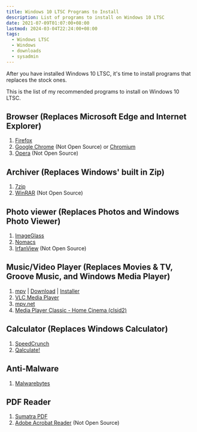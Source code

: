 ```yaml
---
title: Windows 10 LTSC Programs to Install
description: List of programs to install on Windows 10 LTSC
date: 2021-07-09T01:07:00+08:00
lastmod: 2024-03-04T22:24:00+08:00
tags:
  - Windows LTSC
  - Windows
  - downloads
  - sysadmin
---
```

After you have installed Windows 10 LTSC, it's time to install programs that replaces the stock ones.

This is the list of my recommended programs to install on Windows 10 LTSC.

## Browser (Replaces Microsoft Edge and Internet Explorer)
1. [Firefox](https://www.mozilla.org/en-US/firefox/new/)
2. [Google Chrome](https://www.google.com/intl/en_us/chrome/) (Not Open Source) or [Chromium](https://www.chromium.org)
3. [Opera](https://www.opera.com) (Not Open Source)

## Archiver (Replaces Windows' built in Zip)
1. [7zip](https://www.7-zip.org)
2. [WinRAR](https://www.win-rar.com) (Not Open Source)

## Photo viewer (Replaces Photos and Windows Photo Viewer)
1. [ImageGlass](https://imageglass.org)
2. [Nomacs](https://nomacs.org)
3. [IrfanView](https://www.irfanview.com) (Not Open Source)

## Music/Video Player (Replaces Movies & TV, Groove Music, and Windows Media Player)
1. [mpv](https://mpv.io) | [Download](https://sourceforge.net/projects/mpv-player-windows/files/) | [Installer](https://github.com/rossy/mpv-install)
2. [VLC Media Player](https://www.videolan.org)
3. [mpv.net](https://github.com/stax76/mpv.net)
4. [Media Player Classic - Home Cinema (clsid2)](https://github.com/clsid2/mpc-hc)

## Calculator (Replaces Windows Calculator)
1. [SpeedCrunch](https://speedcrunch.org)
2. [Qalculate!](https://qalculate.github.io)

## Anti-Malware
1. [Malwarebytes](https://www.malwarebytes.com)

## PDF Reader
1. [Sumatra PDF](https://www.sumatrapdfreader.org)
2. [Adobe Acrobat Reader](https://get.adobe.com/reader/) (Not Open Source)